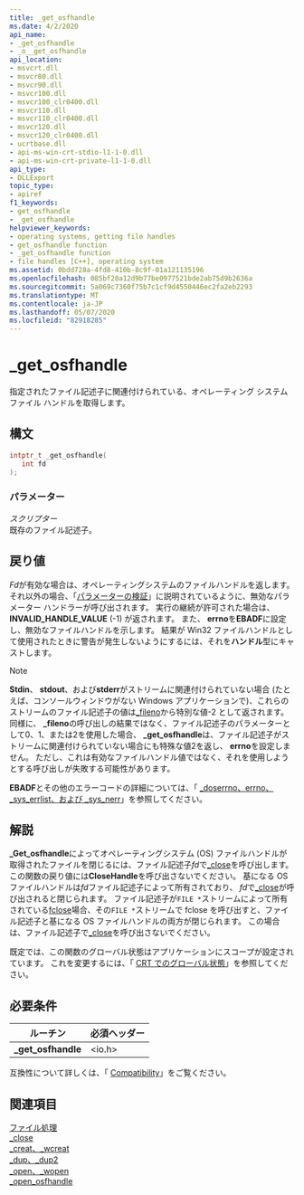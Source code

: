 ```yaml
---
title: _get_osfhandle
ms.date: 4/2/2020
api_name:
- _get_osfhandle
- _o__get_osfhandle
api_location:
- msvcrt.dll
- msvcr80.dll
- msvcr90.dll
- msvcr100.dll
- msvcr100_clr0400.dll
- msvcr110.dll
- msvcr110_clr0400.dll
- msvcr120.dll
- msvcr120_clr0400.dll
- ucrtbase.dll
- api-ms-win-crt-stdio-l1-1-0.dll
- api-ms-win-crt-private-l1-1-0.dll
api_type:
- DLLExport
topic_type:
- apiref
f1_keywords:
- get_osfhandle
- _get_osfhandle
helpviewer_keywords:
- operating systems, getting file handles
- get_osfhandle function
- _get_osfhandle function
- file handles [C++], operating system
ms.assetid: 0bdd728a-4fd8-410b-8c9f-01a121135196
ms.openlocfilehash: 085bf20a12d9b77be0977521bde2ab75d9b2636a
ms.sourcegitcommit: 5a069c7360f75b7c1cf9d4550446ec2fa2eb2293
ms.translationtype: MT
ms.contentlocale: ja-JP
ms.lasthandoff: 05/07/2020
ms.locfileid: "82918285"
---
```

# <a name="_get_osfhandle"></a>_get_osfhandle

指定されたファイル記述子に関連付けられている、オペレーティング システム ファイル ハンドルを取得します。

## <a name="syntax"></a>構文

```C
intptr_t _get_osfhandle(
   int fd
);
```

### <a name="parameters"></a>パラメーター

*スクリプター*<br/>
既存のファイル記述子。

## <a name="return-value"></a>戻り値

*Fd*が有効な場合は、オペレーティングシステムのファイルハンドルを返します。 それ以外の場合、「[パラメーターの検証](../../c-runtime-library/parameter-validation.md)」に説明されているように、無効なパラメーター ハンドラーが呼び出されます。 実行の継続が許可された場合は、 **INVALID_HANDLE_VALUE** (-1) が返されます。 また、 **errno**を**EBADF**に設定し、無効なファイルハンドルを示します。 結果が Win32 ファイルハンドルとして使用されたときに警告が発生しないようにするには、それを**ハンドル**型にキャストします。

> [!NOTE]
> **Stdin**、 **stdout**、および**stderr**がストリームに関連付けられていない場合 (たとえば、コンソールウィンドウがない Windows アプリケーションで)、これらのストリームのファイル記述子の値は[_fileno](fileno.md)から特別な値-2 として返されます。 同様に、 **_fileno**の呼び出しの結果ではなく、ファイル記述子のパラメーターとして0、1、または2を使用した場合、 **_get_osfhandle**は、ファイル記述子がストリームに関連付けられていない場合にも特殊な値2を返し、 **errno**を設定しません。 ただし、これは有効なファイルハンドル値ではなく、それを使用しようとする呼び出しが失敗する可能性があります。

**EBADF**とその他のエラーコードの詳細については、「 [_doserrno、errno、_sys_errlist、および _sys_nerr](../../c-runtime-library/errno-doserrno-sys-errlist-and-sys-nerr.md)」を参照してください。

## <a name="remarks"></a>解説

**_Get_osfhandle**によってオペレーティングシステム (OS) ファイルハンドルが取得されたファイルを閉じるには、ファイル記述子*fd*で[_close](close.md)を呼び出します。 この関数の戻り値には**CloseHandle**を呼び出さないでください。 基になる OS ファイルハンドルは*fd*ファイル記述子によって所有されており、 *fd*で[_close](close.md)が呼び出されると閉じられます。 ファイル記述子が`FILE *`ストリームによって所有されている[fclose](fclose-fcloseall.md)場合、その`FILE *`ストリームで fclose を呼び出すと、ファイル記述子と基になる OS ファイルハンドルの両方が閉じられます。 この場合は、ファイル記述子で[_close](close.md)を呼び出さないでください。

既定では、この関数のグローバル状態はアプリケーションにスコープが設定されています。 これを変更するには、「 [CRT でのグローバル状態](../global-state.md)」を参照してください。

## <a name="requirements"></a>必要条件

|ルーチン|必須ヘッダー|
|-------------|---------------------|
|**_get_osfhandle**|\<io.h>|

互換性について詳しくは、「 [Compatibility](../../c-runtime-library/compatibility.md)」をご覧ください。

## <a name="see-also"></a>関連項目

[ファイル処理](../../c-runtime-library/file-handling.md)<br/>
[_close](close.md)<br/>
[_creat、_wcreat](creat-wcreat.md)<br/>
[_dup、_dup2](dup-dup2.md)<br/>
[_open、_wopen](open-wopen.md)<br/>
[\_open_osfhandle](open-osfhandle.md)

